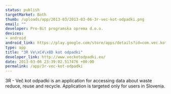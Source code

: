 ```yaml
--- 
status: publish
targetMarket: Both
thumb: /uploads/app/2013-03/2013-03-06-3r-vec-kot-odpadki.png
email: ""
developer: Pro-Bit programska oprema d.o.o.
devices: 
- android
android_link: https://play.google.com/store/apps/details?id=com.vec.kot.odpadki
type: app
title: "3R Ve\xC4\x8D kot odpadki"
developer_link: http://www.veckotodpadki.eu/
date: 2013-03-06 23:39:02.517476 +00:00
permalink: /app/3r-vec-kot-odpadki
---
```


3R - Več kot odpadki is an application for accessing data about waste reduce, reuse and recycle. Application is targeted only for users in Slovenia.
